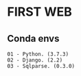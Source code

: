 ###### ######
# FIRST WEB
###### ######

## Conda envs
```
01 - Python. (3.7.3)
02 - Django. (2.2)
03 - Sqlparse. (0.3.0)
```

